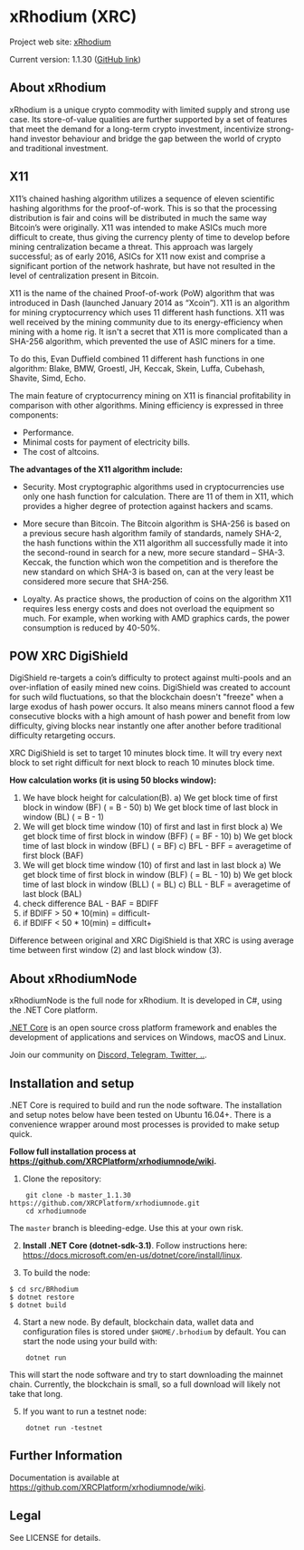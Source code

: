 xRhodium (XRC)
===========================================

Project web site: [xRhodium](https://xrhodium.org)

Current version: 1.1.30 ([GitHub link](https://github.com/XRCPlatform/xrhodiumnode/tree/master_1.1.30))


## About xRhodium

xRhodium is a unique crypto commodity with limited supply and strong use case. Its store-of-value qualities are further supported by a set of features that meet the demand for a long-term crypto investment, incentivize strong-hand investor behaviour and bridge the gap between the world of crypto and traditional investment.


## X11

X11’s chained hashing algorithm utilizes a sequence of eleven scientific hashing algorithms for the proof-of-work. This is so that the processing distribution is fair and coins will be distributed in much the same way Bitcoin’s were originally. X11 was intended to make ASICs much more difficult to create, thus giving the currency plenty of time to develop before mining centralization became a threat. This approach was largely successful; as of early 2016, ASICs for X11 now exist and comprise a significant portion of the network hashrate, but have not resulted in the level of centralization present in Bitcoin.

X11 is the name of the chained Proof-of-work (PoW) algorithm that was introduced in Dash (launched January 2014 as “Xcoin”). X11 is an algorithm for mining cryptocurrency which uses 11 different hash functions. X11 was well received by the mining community due to its energy-efficiency when mining with a home rig. It isn't a secret that X11 is more complicated than a SHA​-256 algorithm, which prevented the use of ASIC miners for a time. 

To do this, Evan Duffield combined 11 different hash functions in one algorithm: Blake, BMW, Groestl, JH, Keccak, Skein, Luffa, Cubehash, Shavite, Simd, Echo.

The main feature of cryptocurrency mining on X11 is financial profitability in comparison with other algorithms. Mining efficiency is expressed in three components:

- Performance.
- Minimal costs for payment of electricity bills.
- The cost of altcoins.

**The advantages of the X11 algorithm include:**

- Security. Most cryptographic algorithms used in cryptocurrencies use only one hash function for calculation. There are 11 of them in X11, which provides a higher degree of protection against hackers and scams.

- More secure than Bitcoin. The Bitcoin algorithm is SHA-256 is based on a previous secure hash algorithm family of standards, namely SHA-2, the hash functions within the X11 algorithm all successfully made it into the second-round in search for a new, more secure standard – SHA-3. Keccak, the function which won the competition and is therefore the new standard on which SHA-3 is based on, can at the very least be considered more secure that SHA-256.

- Loyalty. As practice shows, the production of coins on the algorithm X11 requires less energy costs and does not overload the equipment so much. For example, when working with AMD graphics cards, the power consumption is reduced by 40-50%.


## POW XRC DigiShield

DigiShield re-targets a coin’s difficulty to protect against multi-pools and an over-inflation of easily mined new coins. DigiShield was created to account for such wild fluctuations, so that the blockchain doesn't "freeze" when a large exodus of hash power occurs. It also means miners cannot flood a few consecutive blocks with a high amount of hash power and benefit from low difficulty, giving blocks near instantly one after another before traditional difficulty retargeting occurs. 

XRC DigiShield is set to target 10 minutes block time. It will try every next block to set right difficult for next block to reach 10 minutes block time.

**How calculation works (it is using 50 blocks window):**
1) We have block height for calculation(B).
a) We get block time of first block in window (BF) ( = B - 50)
b) We get block time of last block in window (BL) ( = B - 1)
2) We will get block time window (10) of first and last in first block
a) We get block time of first block in window (BFF) ( = BF - 10)
b) We get block time of last block in window (BFL) ( = BF)
c) BFL - BFF = averagetime of first block (BAF)
3) We will get block time window (10) of first and last in last block
a) We get block time of first block in window (BLF) ( = BL - 10)
b) We get block time of last block in window (BLL) ( = BL)
c) BLL - BLF = averagetime of last block (BAL)
4) check difference BAL - BAF = BDIFF
5) if BDIFF > 50 * 10(min) = difficult-
5) if BDIFF < 50 * 10(min) = difficult+

Difference between original and XRC DigiShield is that XRC is using average time between first window (2) and last block window (3).


## About xRhodiumNode

xRhodiumNode is the full node for xRhodium. It is developed in C#, using the .NET Core platform.

[.NET Core](https://dotnet.microsoft.com/en-us/) is an open source cross platform framework and enables the development of applications and services on Windows, macOS and Linux.

Join our community on [Discord, Telegram, Twitter, ..](https://www.xrhodium.org/En/Community).

## Installation and setup

.NET Core is required to build and run the node software. The installation and setup notes below have been tested on Ubuntu 16.04+. There is a convenience wrapper around most processes is provided to make setup quick.

**Follow full installation process at https://github.com/XRCPlatform/xrhodiumnode/wiki.**

 1. Clone the repository:

```
    git clone -b master_1.1.30 https://github.com/XRCPlatform/xrhodiumnode.git
    cd xrhodiumnode
```

The `master` branch is bleeding-edge. Use this at your own risk.

 2. **Install .NET Core (dotnet-sdk-3.1)**. Follow instructions here: 
 https://docs.microsoft.com/en-us/dotnet/core/install/linux.

3. To build the node:

```
$ cd src/BRhodium
$ dotnet restore
$ dotnet build
```

 4. Start a new node. By default, blockchain data, wallet data and configuration files is stored under `$HOME/.brhodium` by default. You can start the node using your build with:
 ```
     dotnet run
 ```

 This will start the node software and try to start downloading the mainnet chain. Currently, the blockchain is small, so a full download will likely not take that long.

 5. If you want to run a testnet node:

 ```
     dotnet run -testnet
 ```

## Further Information

Documentation is available at https://github.com/XRCPlatform/xrhodiumnode/wiki.

## Legal

See LICENSE for details.
